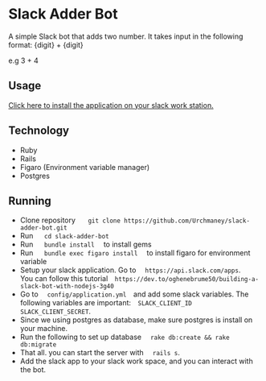 # Slack Adder Bot

A simple Slack bot that adds two number.
It takes input in the following format:  {digit} + {digit}

e.g  3 + 4

## Usage
<a href="https://slack.com/oauth/v2/authorize?client_id=1590332497938.1590559423507&scope=chat:write,im:read,im:history&user_scope="> Click here to install the application on your slack work station. </a>

## Technology
- Ruby
- Rails
- Figaro (Environment variable manager)
- Postgres

## Running
- Clone repository  &emsp;` git clone https://github.com/Urchmaney/slack-adder-bot.git`
- Run &emsp; `cd slack-adder-bot`
- Run &emsp; `bundle install`&emsp; to install gems
- Run &emsp; `bundle exec figaro install`&emsp; to install figaro for environment variable
- Setup your slack application. Go to &emsp;`https://api.slack.com/apps`.&emsp; You can follow this tutorial&emsp;`https://dev.to/oghenebrume50/building-a-slack-bot-with-nodejs-3g40`
- Go to &emsp;`config/application.yml`&emsp;and add some slack variables. The following variables are important:&emsp;`SLACK_CLIENT_ID`&emsp;`SLACK_CLIENT_SECRET`.
- Since we using postgres as database, make sure postgres is install on your machine.
- Run the following to set up database &emsp;`rake db:create && rake db:migrate`
- That all. you can start the server with &emsp;`rails s`.
- Add the slack app to your slack work space, and you can interact with the bot.